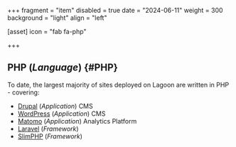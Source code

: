+++
fragment = "item"
disabled = true
date = "2024-06-11"
weight = 300
background = "light"
align = "left"

[asset]
  icon = "fab fa-php"

+++
## PHP (_Language_) {#PHP}

To date, the largest majority of sites deployed on Lagoon are written in PHP - covering:

- [Drupal](https://www.drupal.org) (_Application_) CMS
- [WordPress](https://wordpress.com/) (_Application_) CMS
- [Matomo](https://matomo.org/) (_Application_) Analytics Platform
- [Laravel](https://laravel.com/) (_Framework_)
- [SlimPHP](https://www.slimframework.com/) (_Framework_)
